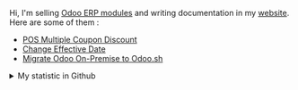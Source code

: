 Hi, I'm selling [Odoo ERP modules](https://apps.odoo.com/apps/browse?repo_maintainer_id=276647) and writing documentation in my [website](https://altela.net). Here are some of them :
<!-- BLOG-POST-LIST:START -->
- [POS Multiple Coupon Discount](https://www.altela.net/2023/06/pos-multiple-coupon-discount.html)
- [Change Effective Date](https://www.altela.net/2023/06/change-effective-date.html)
- [Migrate Odoo On-Premise to Odoo.sh](https://www.altela.net/2023/06/migrate-odoo-on-premise-to-odoo-sh.html)
<!-- BLOG-POST-LIST:END -->


<details>
    <summary>My statistic in Github</summary>
<div>

<br />

[![wakatime](https://wakatime.com/badge/user/38f68e85-6cc9-4ac7-986a-ffee8908ce8b.svg)](https://wakatime.com/@38f68e85-6cc9-4ac7-986a-ffee8908ce8b)

<img height="154" src="https://github-readme-stats.vercel.app/api?username=altela&count_private=true&theme=github_dark&hide_border=true&show_icons=true&include_all_commits=true&hide_rank=false&custom_title=Activity%20On%20GitHub" />
  
<img height="154" src="https://github-readme-stats.vercel.app/api/top-langs/?username=altela&layout=compact&theme=github_dark&&langs_count=10&hide_border=true&custom_title=Repository's%20Composition%20Languages" />
</div>
    
<!--START_SECTION:waka-->

```txt
Python             5 hrs 20 mins   ████████████▒░░░░░░░░░░░░   49.12 %
XML                4 hrs 43 mins   ███████████░░░░░░░░░░░░░░   43.44 %
Text               28 mins         █░░░░░░░░░░░░░░░░░░░░░░░░   04.42 %
GitIgnore file     17 mins         ▓░░░░░░░░░░░░░░░░░░░░░░░░   02.64 %
HTML               2 mins          ░░░░░░░░░░░░░░░░░░░░░░░░░   00.35 %
```

<!--END_SECTION:waka-->

</details>

<!-- Waka documentation : https://medium.com/@JakenH/show-off-your-coding-stats-on-your-github-profile-using-wakatime-ce3ceb1063b5 -->
